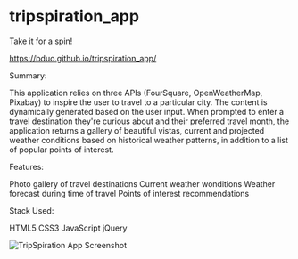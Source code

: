 # tripspiration_app

Take it for a spin! 

https://bduo.github.io/tripspiration_app/

Summary: 

This application relies on three APIs (FourSquare, OpenWeatherMap, Pixabay) to inspire the user to travel to a particular city. The content is dynamically generated based on the user input. When prompted to enter a travel destination they're curious about and their preferred travel month, the application returns a gallery of beautiful 
vistas, current and projected weather conditions based on historical weather patterns, in addition to a list of popular points of interest. 

Features: 

Photo gallery of travel destinations
Current weather wonditions
Weather forecast during time of travel
Points of interest recommendations

Stack Used: 

HTML5
CSS3 
JavaScript
jQuery

![TripSpiration App Screenshot](tripspiration_screenshot.png "TripSpiration")  